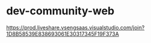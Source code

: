 # dev-community-web

https://prod.liveshare.vsengsaas.visualstudio.com/join?1D8B58539E838693061E30317345F19F373A
